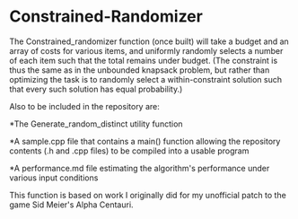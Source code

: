 # Constrained-Randomizer
The Constrained_randomizer function (once built) will take a budget and an array of costs for various items, and uniformly randomly selects a number of each item such that the total remains under budget.  (The constraint is thus the same as in the unbounded knapsack problem, but rather than optimizing the task is to randomly select a within-constraint solution such that every such solution has equal probability.)

Also to be included in the repository are:

*The Generate_random_distinct utility function 
  
*A sample.cpp file that contains a main() function allowing the repository contents (.h and .cpp files) to be compiled into a usable program
  
*A performance.md file estimating the algorithm's performance under various input conditions

This function is based on work I originally did for my unofficial patch to the game Sid Meier's Alpha Centauri.
